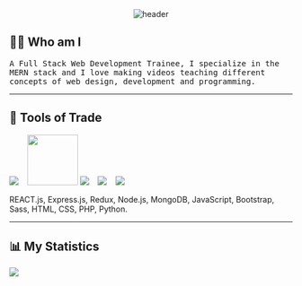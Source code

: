 <div align="center">
  <img src="https://ik.imagekit.io/y67cxinvdf/YouTube_Banner_wJNNZs1uKnAd.png" alt="header"/>
</div>

<h2 align="left"> 👨‍💻 Who am I</h2>
<p align="left">
  <samp>
    A Full Stack Web Development Trainee, I specialize in the MERN stack and I love making videos teaching different concepts of web design, development and programming.
  </samp>
</p>

<hr>

<h2 align="left"> 🔭 Tools of Trade</h2>
<p align="left">
  <img src="https://img.icons8.com/color/96/000000/mongodb.png"/>&nbsp;&nbsp;&nbsp;
  <img src="https://ik.imagekit.io/y67cxinvdf/express_mU3LPzfzdiHG.png" width="90px">
  <img src="https://img.icons8.com/plasticine/100/000000/react.png"/>&nbsp;&nbsp;&nbsp;
  <img src="https://img.icons8.com/color/96/000000/nodejs.png"/>&nbsp;&nbsp;&nbsp;
  <img src="https://img.icons8.com/color/96/000000/bootstrap.png"/>&nbsp;&nbsp;&nbsp;
</p>
<p align="left">REACT.js, Express.js, Redux, Node.js, MongoDB, JavaScript, Bootstrap, Sass, HTML, CSS, PHP, Python.</p>

<hr>

<h2 align="left"> 📊 My Statistics</h2>
<p align="left">
  
  <img src="https://github-readme-stats.vercel.app/api?username=bradleymubenga777&show_icons=true&theme=tokyonight&line_height=48" />

</p>
